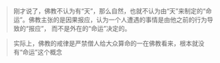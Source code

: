 > 刚才说了，佛教不认为有“天”，那么自然，也就不认为由“天”来制定的“命运”。佛教主张的是因果报应，认为一个人遭遇的事情是由他之前的行为导致的“报应”，
而不是外在的“命运”决定的。

> 实际上，佛教的戒律是严禁僧人给大众算命的一在佛教看来，根本就没有“命运”这个概念

> 
